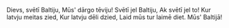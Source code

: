 Dievs, svētī Baltiju,
Mūs' dārgo tēviju!
Svētī jel Baltiju,
Ak svētī jel to!
Kur latvju meitas zied,
Kur latvju dēli dzied,
Laid mūs tur laimē diet.
Mūs' Baltijā!
